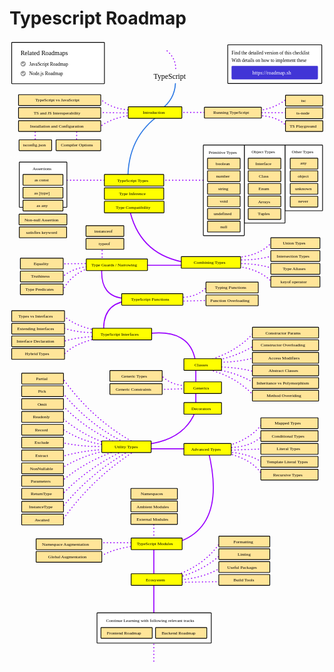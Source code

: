 # Typescript Roadmap

<link href="style/main.css" rel="stylesheet">

<svg xmlns="http://www.w3.org/2000/svg" xmlns:xlink="http://www.w3.org/1999/xlink" viewBox="269 107 1200 2373" style="font-family: balsamiq"><path d="M875 2152.272727272727Q1010.5192637227321 2113.071326389771 1074.4848484848485 2013.3939393939395" fill="none" stroke="rgb(153,0,255)" stroke-width="4" stroke-linecap="round" stroke-linejoin="round" stroke-dasharray="0.8 12"></path><path d="M905.3030303030303 2153.7878787878785Q1012.952737136146 2122.7643525631593 1073.4848484848485 2064.3939393939395" fill="none" stroke="rgb(153,0,255)" stroke-width="4" stroke-linecap="round" stroke-linejoin="round" stroke-dasharray="0.8 12"></path><path d="M911.3636363636364 2161.3636363636365Q1012.3010608336882 2153.5163666931767 1076.5151515151515 2112.878787878788" fill="none" stroke="rgb(153,0,255)" stroke-width="4" stroke-linecap="round" stroke-linejoin="round" stroke-dasharray="0.8 12"></path><path d="M888.6363636363636 2170.4545454545455Q990.7849737048563 2168.8039243563157 1093.1818181818182 2167.4242424242425" fill="none" stroke="rgb(153,0,255)" stroke-width="4" stroke-linecap="round" stroke-linejoin="round" stroke-dasharray="0.8 12"></path><path d="M818.8311517334938 2023.4030990632252Q819.0147526722768 2160.0231191262155 818.8311517334938 2296.969696969697" fill="none" stroke="rgb(153,0,255)" stroke-width="4" stroke-linecap="round" stroke-linejoin="round" stroke-dasharray="undefined"></path><path d="M609.090909090909 2076Q662.1817746995329 2039.2524599617716 767 2029.4030990632252" fill="none" stroke="rgb(153,0,255)" stroke-width="4" stroke-linecap="round" stroke-linejoin="round" stroke-dasharray="0.8 12"></path><path d="M603.030303030303 2019.4030990632252Q684.9172858021587 2019.2930527691017 767 2019.4030990632252" fill="none" stroke="rgb(153,0,255)" stroke-width="4" stroke-linecap="round" stroke-linejoin="round" stroke-dasharray="0.8 12"></path><path d="M818.8311517334938 1925.4030990632252Q818.8937241200075 1971.9640848487595 818.8311517334938 2018.6363636363635" fill="none" stroke="rgb(153,0,255)" stroke-width="4" stroke-linecap="round" stroke-linejoin="round" stroke-dasharray="0.8 12"></path><path d="M780.8311517334938 1661.4030990632252Q883.7925234875245 1661.2647313151915 987 1661.4030990632252" fill="none" stroke="rgb(153,0,255)" stroke-width="4" stroke-linecap="round" stroke-linejoin="round" stroke-dasharray="undefined"></path><path d="M1025.8311517334937 1667.9090909090908Q1098.5947437207187 1960.3204135488786 901.5151515151515 2020.4545454545453" fill="none" stroke="rgb(153,0,255)" stroke-width="4" stroke-linecap="round" stroke-linejoin="round" stroke-dasharray="undefined"></path><path d="M1080 1675Q1195.0395397119053 1696.1101209374067 1234 1765" fill="none" stroke="rgb(153,0,255)" stroke-width="4" stroke-linecap="round" stroke-linejoin="round" stroke-dasharray="0.8 12"></path><path d="M1080 1673Q1177.3329771766696 1674.7790836855452 1234 1715" fill="none" stroke="rgb(153,0,255)" stroke-width="4" stroke-linecap="round" stroke-linejoin="round" stroke-dasharray="0.8 12"></path><path d="M1084 1653Q1182.3667820069204 1632.9446366782006 1234 1563" fill="none" stroke="rgb(153,0,255)" stroke-width="4" stroke-linecap="round" stroke-linejoin="round" stroke-dasharray="0.8 12"></path><path d="M1102 1657Q1191.4353455165433 1655.947200170494 1234 1609" fill="none" stroke="rgb(153,0,255)" stroke-width="4" stroke-linecap="round" stroke-linejoin="round" stroke-dasharray="0.8 12"></path><path d="M1102 1667Q1166.8684565561528 1664.6782684758498 1232 1662" fill="none" stroke="rgb(153,0,255)" stroke-width="4" stroke-linecap="round" stroke-linejoin="round" stroke-dasharray="0.8 12"></path><path d="M468.969696969697 1690.7424242424242Q550.1815297804316 1666.9990421037658 644.030303030303 1663.439393939394" fill="none" stroke="rgb(153,0,255)" stroke-width="4" stroke-linecap="round" stroke-linejoin="round" stroke-dasharray="0.8 12"></path><path d="M468.1666666666667 1734.7424242424242Q553.9225289013111 1682.3004019509494 650.4545454545455 1666.6515151515152" fill="none" stroke="rgb(153,0,255)" stroke-width="4" stroke-linecap="round" stroke-linejoin="round" stroke-dasharray="0.8 12"></path><path d="M468.1666666666667 1784.7424242424242Q563.8287416930232 1704.9173845605717 679.3636363636364 1668.2575757575758" fill="none" stroke="rgb(153,0,255)" stroke-width="4" stroke-linecap="round" stroke-linejoin="round" stroke-dasharray="0.8 12"></path><path d="M468.1666666666667 1836.7424242424242Q578.4509660247629 1723.3429778028328 719.5151515151515 1661.8333333333335" fill="none" stroke="rgb(153,0,255)" stroke-width="4" stroke-linecap="round" stroke-linejoin="round" stroke-dasharray="0.8 12"></path><path d="M468.1666666666667 1886.7424242424242Q581.1844617326127 1748.194655790068 733.969696969697 1665.0454545454547" fill="none" stroke="rgb(153,0,255)" stroke-width="4" stroke-linecap="round" stroke-linejoin="round" stroke-dasharray="0.8 12"></path><path d="M468.1666666666667 1936.7424242424242Q583.9179574404625 1773.046333777303 748.4242424242425 1668.2575757575758" fill="none" stroke="rgb(153,0,255)" stroke-width="4" stroke-linecap="round" stroke-linejoin="round" stroke-dasharray="0.8 12"></path><path d="M469.7727272727273 1390.409090909091Q584.7401036676631 1552.1190594147754 749.2272727272727 1640.9545454545455" fill="none" stroke="rgb(153,0,255)" stroke-width="4" stroke-linecap="round" stroke-linejoin="round" stroke-dasharray="0.8 12"></path><path d="M464.7727272727273 1440.409090909091Q573.6811606875053 1575.396783833121 721.9242424242425 1644.1666666666667" fill="none" stroke="rgb(153,0,255)" stroke-width="4" stroke-linecap="round" stroke-linejoin="round" stroke-dasharray="0.8 12"></path><path d="M464.7727272727273 1490.409090909091Q569.8263141051095 1600.042045349016 704.2575757575758 1648.9848484848485" fill="none" stroke="rgb(153,0,255)" stroke-width="4" stroke-linecap="round" stroke-linejoin="round" stroke-dasharray="0.8 12"></path><path d="M464.7727272727273 1540.409090909091Q563.4867895080135 1624.1268463176477 681.7727272727273 1653.8030303030305" fill="none" stroke="rgb(153,0,255)" stroke-width="4" stroke-linecap="round" stroke-linejoin="round" stroke-dasharray="0.8 12"></path><path d="M464.7727272727273 1582.409090909091Q541.9749562741807 1634.1617588998258 628.7727272727273 1645.7727272727273" fill="none" stroke="rgb(153,0,255)" stroke-width="4" stroke-linecap="round" stroke-linejoin="round" stroke-dasharray="0.8 12"></path><path d="M468.1666666666667 1637.7424242424242Q566.3578087674028 1658.7468981814786 662.5 1650.5909090909092" fill="none" stroke="rgb(153,0,255)" stroke-width="4" stroke-linecap="round" stroke-linejoin="round" stroke-dasharray="0.8 12"></path><path d="M976.8311517334938 1520.4030990632252Q928.8356193501513 1639.0160618412253 759.2727272727273 1647.0151515151515" fill="none" stroke="rgb(153,0,255)" stroke-width="4" stroke-linecap="round" stroke-linejoin="round" stroke-dasharray="undefined"></path><path d="M844.4242424242425 1379.6060606060607Q884.7858938611092 1421.5863751524707 947.5757575757576 1421.1515151515152" fill="none" stroke="rgb(153,0,255)" stroke-width="4" stroke-linecap="round" stroke-linejoin="round" stroke-dasharray="0.8 12"></path><path d="M834.4242424242425 1435.6060606060607Q889.2813426105618 1434.1496790597141 944.3636363636364 1432.3939393939395" fill="none" stroke="rgb(153,0,255)" stroke-width="4" stroke-linecap="round" stroke-linejoin="round" stroke-dasharray="0.8 12"></path><path d="M978.8311517334938 1349.4030990632252Q978.945198370687 1434.2667929240818 978.8311517334938 1519.3333333333335" fill="none" stroke="rgb(153,0,255)" stroke-width="4" stroke-linecap="round" stroke-linejoin="round" stroke-dasharray="undefined"></path><path d="M1043.1363636363637 1318.5454545454545Q1142.7623270992713 1285.9918336670005 1202.1363636363637 1215.7575757575758" fill="none" stroke="rgb(153,0,255)" stroke-width="4" stroke-linecap="round" stroke-linejoin="round" stroke-dasharray="0.8 12"></path><path d="M1046.348484848485 1326.5757575757577Q1138.1055070229656 1309.419669044859 1205.348484848485 1265.5454545454545" fill="none" stroke="rgb(153,0,255)" stroke-width="4" stroke-linecap="round" stroke-linejoin="round" stroke-dasharray="0.8 12"></path><path d="M1060.8030303030303 1331.3939393939395Q1134.4032907611986 1333.0942431646954 1203.7424242424242 1313.7272727272727" fill="none" stroke="rgb(153,0,255)" stroke-width="4" stroke-linecap="round" stroke-linejoin="round" stroke-dasharray="0.8 12"></path><path d="M1064.0151515151515 1349.0606060606062Q1146.5547238815773 1352.1722345988424 1203.7424242424242 1368.3333333333335" fill="none" stroke="rgb(153,0,255)" stroke-width="4" stroke-linecap="round" stroke-linejoin="round" stroke-dasharray="0.8 12"></path><path d="M1038.3181818181818 1358.6969696969697Q1120.397688290354 1363.665349870014 1200.530303030303 1410.0909090909092" fill="none" stroke="rgb(153,0,255)" stroke-width="4" stroke-linecap="round" stroke-linejoin="round" stroke-dasharray="0.8 12"></path><path d="M1020.6515151515152 1358.6969696969697Q1128.5074510051704 1381.8705295133495 1203.7424242424242 1463.0909090909092" fill="none" stroke="rgb(153,0,255)" stroke-width="4" stroke-linecap="round" stroke-linejoin="round" stroke-dasharray="0.8 12"></path><path d="M1127.4545454545455 941.1515151515152Q1202.428662694581 945.8659783153287 1275.2121212121212 925.3030303030304" fill="none" stroke="rgb(153,0,255)" stroke-width="4" stroke-linecap="round" stroke-linejoin="round" stroke-dasharray="0.8 12"></path><path d="M1116.2121212121212 933.1212121212121Q1219.0241078804454 931.4438718260445 1268.7878787878788 873.6969696969697" fill="none" stroke="rgb(153,0,255)" stroke-width="4" stroke-linecap="round" stroke-linejoin="round" stroke-dasharray="0.8 12"></path><path d="M1127.4545454545455 955.6060606060606Q1219.1822489753579 954.4776734581317 1280.030303030303 977.2878787878789" fill="none" stroke="rgb(153,0,255)" stroke-width="4" stroke-linecap="round" stroke-linejoin="round" stroke-dasharray="0.8 12"></path><path d="M1132.2727272727273 966.8484848484849Q1219.9653523385298 974.0394068346063 1273.6060606060607 1030.2878787878788" fill="none" stroke="rgb(153,0,255)" stroke-width="4" stroke-linecap="round" stroke-linejoin="round" stroke-dasharray="0.8 12"></path><path d="M783.8311517334938 1224.4030990632252Q962.3459605872592 1196.728652651253 978.8939393939395 1337.848484848485" fill="none" stroke="rgb(153,0,255)" stroke-width="4" stroke-linecap="round" stroke-linejoin="round" stroke-dasharray="undefined"></path><path d="M471.27272727272725 1307.3333333333333Q515.2565764529793 1257.0976951422838 618.2424242424242 1237.6363636363635" fill="none" stroke="rgb(153,0,255)" stroke-width="4" stroke-linecap="round" stroke-linejoin="round" stroke-dasharray="0.8 12"></path><path d="M457.6363636363636 1258.8484848484848Q513.9902369611106 1235.8275860202273 601.6184782285508 1233.4030990632252" fill="none" stroke="rgb(153,0,255)" stroke-width="4" stroke-linecap="round" stroke-linejoin="round" stroke-dasharray="0.8 12"></path><path d="M466.7272727272727 1198.2424242424242Q529.5480205880046 1222.3217718788094 609.1515151515151 1217.9393939393938" fill="none" stroke="rgb(153,0,255)" stroke-width="4" stroke-linecap="round" stroke-linejoin="round" stroke-dasharray="0.8 12"></path><path d="M466.7272727272727 1148.2424242424242Q526.492452826706 1203.362840862952 629.3065781470677 1213.3554719728418" fill="none" stroke="rgb(153,0,255)" stroke-width="4" stroke-linecap="round" stroke-linejoin="round" stroke-dasharray="0.8 12"></path><path d="M628.7727272727273 1223.818181818182Q618.6109032978857 1114.255753713742 712.2878787878789 1098.5454545454545" fill="none" stroke="rgb(153,0,255)" stroke-width="4" stroke-linecap="round" stroke-linejoin="round" stroke-dasharray="undefined"></path><path d="M919.5606060606061 1084.8939393939395Q984.9686737785211 1084.6606773927583 1020.7424242424242 1044.7424242424242" fill="none" stroke="rgb(153,0,255)" stroke-width="4" stroke-linecap="round" stroke-linejoin="round" stroke-dasharray="0.8 12"></path><path d="M908.3181818181819 1099.348484848485Q972.5267515563864 1097.8490015477962 1037 1096" fill="none" stroke="rgb(153,0,255)" stroke-width="4" stroke-linecap="round" stroke-linejoin="round" stroke-dasharray="0.8 12"></path><path d="M620.8311517334938 971.4030990632252Q611.7441895712917 1085.5822732088695 713.8939393939394 1088.909090909091" fill="none" stroke="rgb(153,0,255)" stroke-width="4" stroke-linecap="round" stroke-linejoin="round" stroke-dasharray="undefined"></path><path d="M472.992050271131 1058.9056813416173Q499.71431499558105 993.2961843981518 596.6079039967767 963.4554651737137" fill="none" stroke="rgb(153,0,255)" stroke-width="4" stroke-linecap="round" stroke-linejoin="round" stroke-dasharray="0.8 12"></path><path d="M468.969696969697 1008.6060606060606Q511.06325360384363 968.5123386644974 590.6184782285508 965.4030990632252" fill="none" stroke="rgb(153,0,255)" stroke-width="4" stroke-linecap="round" stroke-linejoin="round" stroke-dasharray="0.8 12"></path><path d="M454.21495856596965 957.1964346053267Q518.3388768681913 956.2146607098657 582.6184782285508 955.4030990632252" fill="none" stroke="rgb(153,0,255)" stroke-width="4" stroke-linecap="round" stroke-linejoin="round" stroke-dasharray="0.8 12"></path><path d="M621.8311517334938 879.740931321536Q621.8808928184665 916.753966614044 621.8311517334938 953.8554727957292" fill="none" stroke="rgb(153,0,255)" stroke-width="4" stroke-linecap="round" stroke-linejoin="round" stroke-dasharray="0.8 12"></path><path d="M686.8311517334938 962.4030990632252Q826.9014305345638 962.191076228264 967.3065781470677 962.3554719728419" fill="none" stroke="rgb(153,0,255)" stroke-width="4" stroke-linecap="round" stroke-linejoin="round" stroke-dasharray="undefined"></path><path d="M724.4827882908095 740.9127435328257Q759.218231879565 914.8518360385606 926 949" fill="none" stroke="rgb(153,0,255)" stroke-width="4" stroke-linecap="round" stroke-linejoin="round" stroke-dasharray="undefined"></path><path d="M398.8311517334938 638.4030990632252Q538.9014305345638 638.191076228264 679.3065781470677 638.3554719728419" fill="none" stroke="rgb(153,0,255)" stroke-width="4" stroke-linecap="round" stroke-linejoin="round" stroke-dasharray="0.8 12"></path><path d="M800.8311517334938 638.4030990632252Q940.9014305345638 638.191076228264 1081.3065781470677 638.3554719728419" fill="none" stroke="rgb(153,0,255)" stroke-width="4" stroke-linecap="round" stroke-linejoin="round" stroke-dasharray="0.8 12"></path><rect x="1318.35" y="504.35" width="143.3" height="250.3" rx="2" fill="rgb(255,255,255)" fill-opacity="1" stroke="rgb(0,0,0)" stroke-width="2.7"></rect><text x="1344" y="534.5" fill="rgb(0,0,0)" font-style="normal" font-weight="normal" font-size="17px"><tspan>Other Types</tspan></text><g class="clickable-group done" data-group-id="111-typescript-types:any"><rect x="1338.35" y="554.35" width="105.3" height="41.3" rx="2" fill="rgb(255,229,153)" fill-opacity="1" stroke="rgb(0,0,0)" stroke-width="2.7"></rect><text x="1377" y="579.5" fill="rgb(0,0,0)" font-style="normal" font-weight="normal" font-size="17px"><tspan>any</tspan></text></g><g class="clickable-group done" data-group-id="112-typescript-types:object"><rect x="1338.35" y="602.35" width="105.3" height="41.3" rx="2" fill="rgb(255,229,153)" fill-opacity="1" stroke="rgb(0,0,0)" stroke-width="2.7"></rect><text x="1367" y="628.5" fill="rgb(0,0,0)" font-style="normal" font-weight="normal" font-size="17px"><tspan>object</tspan></text></g><g class="clickable-group done" data-group-id="113-typescript-types:unknown"><rect x="1338.35" y="650.35" width="105.3" height="41.3" rx="2" fill="rgb(255,229,153)" fill-opacity="1" stroke="rgb(0,0,0)" stroke-width="2.7"></rect><text x="1357" y="676.5" fill="rgb(0,0,0)" font-style="normal" font-weight="normal" font-size="17px"><tspan>unknown</tspan></text></g><g class="clickable-group done" data-group-id="114-typescript-types:never"><rect x="1338.35" y="699.35" width="105.3" height="41.3" rx="2" fill="rgb(255,229,153)" fill-opacity="1" stroke="rgb(0,0,0)" stroke-width="2.7"></rect><text x="1369" y="724" fill="rgb(0,0,0)" font-style="normal" font-weight="normal" font-size="17px"><tspan>never</tspan></text></g><rect x="1163.35" y="504.35" width="155.3" height="297.3" rx="2" fill="rgb(255,255,255)" fill-opacity="1" stroke="rgb(0,0,0)" stroke-width="2.7"></rect><text x="1191" y="536.5" fill="rgb(0,0,0)" font-style="normal" font-weight="normal" font-size="17px"><tspan>Object Types</tspan></text><g class="clickable-group done" data-group-id="106-typescript-types:interface"><rect x="1178.35" y="554.35" width="124.3" height="41.3" rx="2" fill="rgb(255,229,153)" fill-opacity="1" stroke="rgb(0,0,0)" stroke-width="2.7"></rect><text x="1206" y="580.5" fill="rgb(0,0,0)" font-style="normal" font-weight="normal" font-size="17px"><tspan>Interface</tspan></text></g><g class="clickable-group done" data-group-id="107-typescript-types:class"><rect x="1178.35" y="602.35" width="124.3" height="41.3" rx="2" fill="rgb(255,229,153)" fill-opacity="1" stroke="rgb(0,0,0)" stroke-width="2.7"></rect><text x="1219" y="628.5" fill="rgb(0,0,0)" font-style="normal" font-weight="normal" font-size="17px"><tspan>Class</tspan></text></g><g class="clickable-group done" data-group-id="108-typescript-types:enum"><rect x="1178.35" y="650.35" width="124.3" height="41.3" rx="2" fill="rgb(255,229,153)" fill-opacity="1" stroke="rgb(0,0,0)" stroke-width="2.7"></rect><text x="1218" y="676.5" fill="rgb(0,0,0)" font-style="normal" font-weight="normal" font-size="17px"><tspan>Enum</tspan></text></g><g class="clickable-group done" data-group-id="109-typescript-types:array"><rect x="1178.35" y="698.35" width="124.3" height="41.3" rx="2" fill="rgb(255,229,153)" fill-opacity="1" stroke="rgb(0,0,0)" stroke-width="2.7"></rect><text x="1216" y="725" fill="rgb(0,0,0)" font-style="normal" font-weight="normal" font-size="17px"><tspan>Arrays</tspan></text></g><g class="clickable-group done" data-group-id="110-typescript-types:tuple"><rect x="1178.35" y="746.35" width="124.3" height="41.3" rx="2" fill="rgb(255,229,153)" fill-opacity="1" stroke="rgb(0,0,0)" stroke-width="2.7"></rect><text x="1215" y="772.5" fill="rgb(0,0,0)" font-style="normal" font-weight="normal" font-size="17px"><tspan>Tuples</tspan></text></g><rect x="1007.35" y="504.35" width="156.3" height="345.3" rx="2" fill="rgb(255,255,255)" fill-opacity="1" stroke="rgb(0,0,0)" stroke-width="2.7"></rect><path d="M1207.209312875115 392.281054953772Q1287.7998918332091 390.45329652451676 1327.4344703175034 434.4218317892483" fill="none" stroke="rgb(153,0,255)" stroke-width="4" stroke-linecap="round" stroke-linejoin="round" stroke-dasharray="0.8 12"></path><path d="M1210.9276167135395 373.6895357616501Q1275.4306083910471 367.3036648393337 1324.9556010918873 329.06988970055755" fill="none" stroke="rgb(153,0,255)" stroke-width="4" stroke-linecap="round" stroke-linejoin="round" stroke-dasharray="0.8 12"></path><path d="M1192 381Q1273.4796991538456 381 1354.9593983076911 381" fill="none" stroke="rgb(153,0,255)" stroke-width="4" stroke-linecap="round" stroke-linejoin="round" stroke-dasharray="0.8 12"></path><path d="M611 437Q655.8313351746554 399.274639672607 745 389" fill="none" stroke="rgb(153,0,255)" stroke-width="4" stroke-linecap="round" stroke-linejoin="round" stroke-dasharray="0.8 12"></path><path d="M614 328Q658.6512831524625 369.4765086544163 738 371" fill="none" stroke="rgb(153,0,255)" stroke-width="4" stroke-linecap="round" stroke-linejoin="round" stroke-dasharray="0.8 12"></path><path d="M588 380Q663.8821323229325 381.0794027636659 739.9424638464515 382.365578051307" fill="none" stroke="rgb(153,0,255)" stroke-width="4" stroke-linecap="round" stroke-linejoin="round" stroke-dasharray="0.8 12"></path><path d="M525 429Q524.8333333333334 470.8333333333333 524.6666666666667 512.6666666666666" fill="none" stroke="rgb(153,0,255)" stroke-width="4" stroke-linecap="round" stroke-linejoin="round" stroke-dasharray="0.8 12"></path><path d="M367 429Q366.83333333333337 470.8333333333333 366.6666666666667 512.6666666666666" fill="none" stroke="rgb(153,0,255)" stroke-width="4" stroke-linecap="round" stroke-linejoin="round" stroke-dasharray="0.8 12"></path><path d="M844 387Q718.0836757519348 472.3156214147531 720 638" fill="none" stroke="rgb(43,120,228)" stroke-width="4" stroke-linecap="round" stroke-linejoin="round" stroke-dasharray="undefined"></path><path d="M882 380Q963.4796991538456 380 1044.9593983076911 380" fill="none" stroke="rgb(153,0,255)" stroke-width="4" stroke-linecap="round" stroke-linejoin="round" stroke-dasharray="0.8 12"></path><path d="M901.068963511508 270.19674559217157Q897.7830974984428 331.14529999772634 846.5338405479504 368.11208000401354" fill="none" stroke="rgb(43,120,228)" stroke-width="4" stroke-linecap="round" stroke-linejoin="round" stroke-dasharray="undefined"></path><g class="clickable-group done" data-group-id="101-typescript:ts-js-interoperability"><rect x="303.35" y="361.35" width="313.3" height="41.3" rx="2" fill="rgb(255,229,153)" fill-opacity="1" stroke="rgb(0,0,0)" stroke-width="2.7"></rect><text x="361" y="387.5" fill="rgb(0,0,0)" font-style="normal" font-weight="normal" font-size="17px"><tspan>TS and JS Interoperability</tspan></text></g><g class="clickable-group done" data-group-id="100-typescript:typescript-vs-javascript"><rect x="303.35" y="312.35" width="313.3" height="41.3" rx="2" fill="rgb(255,229,153)" fill-opacity="1" stroke="rgb(0,0,0)" stroke-width="2.7"></rect><text x="367" y="338.5" fill="rgb(0,0,0)" font-style="normal" font-weight="normal" font-size="17px"><tspan>TypeScript vs JavaScript</tspan></text></g><text x="818" y="253" fill="rgb(0,0,0)" font-style="normal" font-weight="normal" font-size="28px"><tspan>TypeScript</tspan></text><g class="clickable-group done" data-group-id="100-typescript"><rect x="721.35" y="358.35" width="204.3" height="44.3" rx="2" fill="rgb(255,255,0)" fill-opacity="1" stroke="rgb(0,0,0)" stroke-width="2.7"></rect><text x="777" y="386.5" fill="rgb(0,0,0)" font-style="normal" font-weight="normal" font-size="17px"><tspan>Introduction</tspan></text></g><g class="clickable-group done" data-group-id="102-typescript:install-configure"><rect x="303.35" y="411.35" width="313.3" height="41.3" rx="2" fill="rgb(255,229,153)" fill-opacity="1" stroke="rgb(0,0,0)" stroke-width="2.7"></rect><text x="347" y="437.5" fill="rgb(0,0,0)" font-style="normal" font-weight="normal" font-size="17px"><tspan>Installation and Configuration</tspan></text></g><g class="clickable-group done" data-group-id="101-typescript-types"><rect x="630.35" y="616.35" width="226.3" height="44.3" rx="2" fill="rgb(255,255,0)" fill-opacity="1" stroke="rgb(0,0,0)" stroke-width="2.7"></rect><text x="679" y="644.5" fill="rgb(0,0,0)" font-style="normal" font-weight="normal" font-size="17px"><tspan>TypeScript Types</tspan></text></g><rect x="1100.35" y="122.35" width="358.3" height="147.3" rx="2" fill="rgb(255,255,255)" fill-opacity="1" stroke="rgb(0,0,0)" stroke-width="2.7"></rect><text x="1115" y="158.5" fill="rgb(0,0,0)" font-style="normal" font-weight="normal" font-size="18px"><tspan>Find the detailed version of this checklist</tspan></text><text x="1115" y="187" fill="rgb(0,0,0)" font-style="normal" font-weight="normal" font-size="18px"><tspan>With details on how to implement these</tspan></text><g class="clickable-group" data-group-id="ext_link:roadmap.sh"><rect x="1116.35" y="204.35" width="326.3" height="48.3" rx="2" fill="rgb(65,53,214)" fill-opacity="1" stroke="rgb(65,53,214)" stroke-width="2.7"></rect><text x="1194" y="236.5" fill="rgb(255,255,255)" font-style="normal" font-weight="normal" font-size="20px"><tspan>https://roadmap.sh</tspan></text></g><rect x="277.35" y="113.35" width="353.3" height="157.3" rx="2" fill="rgb(255,255,255)" fill-opacity="1" stroke="rgb(0,0,0)" stroke-width="2.7"></rect><g class="clickable-group" data-group-id="ext_link:roadmap.sh/javascript"><text x="344" y="201.5" fill="rgb(0,0,0)" font-style="normal" font-weight="normal" font-size="18px"><tspan>JavaScript Roadmap</tspan></text><g><circle cx="321" cy="195" r="10" fill="rgb(255,255,255)"></circle><circle cx="321" cy="195" r="10" fill="rgb(153,153,153)"></circle><path d="M315.5 195L319.5 199 326 192.5" fill="none" stroke="#fff" stroke-width="3.5" stroke-linecap="round" stroke-linejoin="round"></path></g></g><text x="311" y="161.5" fill="rgb(0,0,0)" font-style="normal" font-weight="normal" font-size="24px"><tspan>Related Roadmaps</tspan></text><g class="clickable-group" data-group-id="ext_link:roadmap.sh/nodejs"><text x="344" y="238.5" fill="rgb(0,0,0)" font-style="normal" font-weight="normal" font-size="18px"><tspan>Node.js Roadmap</tspan></text><g><circle cx="321" cy="232" r="10" fill="rgb(255,255,255)"></circle><circle cx="321" cy="232" r="10" fill="rgb(153,153,153)"></circle><path d="M315.5 232L319.5 236 326 229.5" fill="none" stroke="#fff" stroke-width="3.5" stroke-linecap="round" stroke-linejoin="round"></path></g></g><g class="clickable-group done" data-group-id="100-typescript:install-configure:tsconfig-json"><rect x="305.35" y="484.35" width="124.3" height="41.3" rx="2" fill="rgb(255,229,153)" fill-opacity="1" stroke="rgb(0,0,0)" stroke-width="2.7"></rect><text x="320" y="510.5" fill="rgb(0,0,0)" font-style="normal" font-weight="normal" font-size="17px"><tspan>tsconfig.json</tspan></text></g><g class="clickable-group done" data-group-id="101-typescript:install-configure:compiler-options"><rect x="446.35" y="484.35" width="170.3" height="41.3" rx="2" fill="rgb(255,229,153)" fill-opacity="1" stroke="rgb(0,0,0)" stroke-width="2.7"></rect><text x="465" y="510.5" fill="rgb(0,0,0)" font-style="normal" font-weight="normal" font-size="17px"><tspan>Compiler Options</tspan></text></g><g class="clickable-group done" data-group-id="103-typescript:running-typescript"><rect x="1011.35" y="360.35" width="217.3" height="41.3" rx="2" fill="rgb(255,229,153)" fill-opacity="1" stroke="rgb(0,0,0)" stroke-width="2.7"></rect><text x="1045" y="386.5" fill="rgb(0,0,0)" font-style="normal" font-weight="normal" font-size="17px"><tspan>Running TypeScript</tspan></text></g><g class="clickable-group done" data-group-id="100-typescript:running-typescript:tsc"><rect x="1320.35" y="314.35" width="142.3" height="41.3" rx="2" fill="rgb(255,229,153)" fill-opacity="1" stroke="rgb(0,0,0)" stroke-width="2.7"></rect><text x="1380" y="340.5" fill="rgb(0,0,0)" font-style="normal" font-weight="normal" font-size="17px"><tspan>tsc</tspan></text></g><g class="clickable-group done" data-group-id="101-typescript:running-typescript:ts-node"><rect x="1320.35" y="362.35" width="142.3" height="41.3" rx="2" fill="rgb(255,229,153)" fill-opacity="1" stroke="rgb(0,0,0)" stroke-width="2.7"></rect><text x="1362" y="388.5" fill="rgb(0,0,0)" font-style="normal" font-weight="normal" font-size="17px"><tspan>ts-node</tspan></text></g><g class="clickable-group done" data-group-id="102-typescript:running-typescript:ts-playground"><rect x="1320.35" y="411.35" width="142.3" height="41.3" rx="2" fill="rgb(255,229,153)" fill-opacity="1" stroke="rgb(0,0,0)" stroke-width="2.7"></rect><text x="1336" y="438" fill="rgb(0,0,0)" font-style="normal" font-weight="normal" font-size="17px"><tspan>TS Playground</tspan></text></g><text x="1028" y="537" fill="rgb(0,0,0)" font-style="normal" font-weight="normal" font-size="17px"><tspan>Primitive Types</tspan></text><g class="clickable-group done" data-group-id="100-typescript-types:boolean"><rect x="1023.35" y="554.35" width="124.3" height="41.3" rx="2" fill="rgb(255,229,153)" fill-opacity="1" stroke="rgb(0,0,0)" stroke-width="2.7"></rect><text x="1055" y="580.5" fill="rgb(0,0,0)" font-style="normal" font-weight="normal" font-size="17px"><tspan>boolean</tspan></text></g><g class="clickable-group done" data-group-id="101-typescript-types:number"><rect x="1023.35" y="602.35" width="124.3" height="41.3" rx="2" fill="rgb(255,229,153)" fill-opacity="1" stroke="rgb(0,0,0)" stroke-width="2.7"></rect><text x="1056" y="628.5" fill="rgb(0,0,0)" font-style="normal" font-weight="normal" font-size="17px"><tspan>number</tspan></text></g><g class="clickable-group done" data-group-id="102-typescript-types:string"><rect x="1023.35" y="650.35" width="124.3" height="41.3" rx="2" fill="rgb(255,229,153)" fill-opacity="1" stroke="rgb(0,0,0)" stroke-width="2.7"></rect><text x="1064" y="676.5" fill="rgb(0,0,0)" font-style="normal" font-weight="normal" font-size="17px"><tspan>string</tspan></text></g><g class="clickable-group done" data-group-id="103-typescript-types:void"><rect x="1023.35" y="698.35" width="124.3" height="41.3" rx="2" fill="rgb(255,229,153)" fill-opacity="1" stroke="rgb(0,0,0)" stroke-width="2.7"></rect><text x="1070" y="724.5" fill="rgb(0,0,0)" font-style="normal" font-weight="normal" font-size="17px"><tspan>void</tspan></text></g><g class="clickable-group done" data-group-id="104-typescript-types:undefined"><rect x="1023.35" y="746.35" width="124.3" height="41.3" rx="2" fill="rgb(255,229,153)" fill-opacity="1" stroke="rgb(0,0,0)" stroke-width="2.7"></rect><text x="1047" y="772.5" fill="rgb(0,0,0)" font-style="normal" font-weight="normal" font-size="17px"><tspan>undefined</tspan></text></g><g class="clickable-group done" data-group-id="105-typescript-types:null"><rect x="1023.35" y="794.35" width="124.3" height="41.3" rx="2" fill="rgb(255,229,153)" fill-opacity="1" stroke="rgb(0,0,0)" stroke-width="2.7"></rect><text x="1072" y="820.5" fill="rgb(0,0,0)" font-style="normal" font-weight="normal" font-size="17px"><tspan>null</tspan></text></g><path d="M869.2119151094832 145.40436579861594Q905.8886826747997 177.6848898123132 901.6880171152654 220.6898749938384" fill="none" stroke="rgb(153,0,255)" stroke-width="4" stroke-linecap="round" stroke-linejoin="round" stroke-dasharray="0.8 12"></path><g class="clickable-group done" data-group-id="115-typescript-types:type-assertions"><rect x="306.35" y="569.35" width="181.3" height="172.3" rx="2" fill="rgb(255,255,255)" fill-opacity="1" stroke="rgb(0,0,0)" stroke-width="2.7"></rect><text x="357" y="600" fill="rgb(0,0,0)" font-style="normal" font-weight="normal" font-size="17px"><tspan>Assertions</tspan></text></g><g class="clickable-group done" data-group-id="100-typescript-types:type-assertions:as-const"><rect x="320.35" y="616.35" width="152.3" height="41.3" rx="2" fill="rgb(255,229,153)" fill-opacity="1" stroke="rgb(0,0,0)" stroke-width="2.7"></rect><text x="364" y="642.5" fill="rgb(0,0,0)" font-style="normal" font-weight="normal" font-size="17px"><tspan>as const</tspan></text></g><g class="clickable-group done" data-group-id="101-typescript-types:type-assertions:as-type"><rect x="320.35" y="665.35" width="152.3" height="41.3" rx="2" fill="rgb(255,229,153)" fill-opacity="1" stroke="rgb(0,0,0)" stroke-width="2.7"></rect><text x="363" y="692" fill="rgb(0,0,0)" font-style="normal" font-weight="normal" font-size="17px"><tspan>as [type]</tspan></text></g><g class="clickable-group done" data-group-id="103-typescript-types:type-assertions:non-null-assertion"><rect x="305.35" y="767.35" width="182.3" height="41.3" rx="2" fill="rgb(255,229,153)" fill-opacity="1" stroke="rgb(0,0,0)" stroke-width="2.7"></rect><text x="326" y="794" fill="rgb(0,0,0)" font-style="normal" font-weight="normal" font-size="17px"><tspan>Non-null Assertion</tspan></text></g><g class="clickable-group done" data-group-id="102-typescript-types:type-assertions:as-any"><rect x="320.35" y="714.35" width="152.3" height="41.3" rx="2" fill="rgb(255,229,153)" fill-opacity="1" stroke="rgb(0,0,0)" stroke-width="2.7"></rect><text x="372" y="739.5" fill="rgb(0,0,0)" font-style="normal" font-weight="normal" font-size="17px"><tspan>as any</tspan></text></g><g class="clickable-group done" data-group-id="116-typescript-types:satisfies-keyword"><rect x="306.35" y="816.35" width="180.3" height="41.3" rx="2" fill="rgb(255,229,153)" fill-opacity="1" stroke="rgb(0,0,0)" stroke-width="2.7"></rect><text x="332" y="842.5" fill="rgb(0,0,0)" font-style="normal" font-weight="normal" font-size="17px"><tspan>satisfies keyword</tspan></text></g><g class="clickable-group done" data-group-id="104-combining-types"><rect x="923.35" y="929.35" width="226.3" height="44.3" rx="2" fill="rgb(255,255,0)" fill-opacity="1" stroke="rgb(0,0,0)" stroke-width="2.7"></rect><text x="971" y="957.5" fill="rgb(0,0,0)" font-style="normal" font-weight="normal" font-size="17px"><tspan>Combining Types</tspan></text></g><g class="clickable-group done" data-group-id="100-combining-types:union-types"><rect x="1264.35" y="857.35" width="187.3" height="41.3" rx="2" fill="rgb(255,229,153)" fill-opacity="1" stroke="rgb(0,0,0)" stroke-width="2.7"></rect><text x="1310" y="883.5" fill="rgb(0,0,0)" font-style="normal" font-weight="normal" font-size="17px"><tspan>Union Types</tspan></text></g><g class="clickable-group done" data-group-id="101-combining-types:intersection-types"><rect x="1264.35" y="906.35" width="187.3" height="41.3" rx="2" fill="rgb(255,229,153)" fill-opacity="1" stroke="rgb(0,0,0)" stroke-width="2.7"></rect><text x="1287" y="932.5" fill="rgb(0,0,0)" font-style="normal" font-weight="normal" font-size="17px"><tspan>Intersection Types</tspan></text></g><g class="clickable-group done" data-group-id="102-combining-types:type-aliases"><rect x="1264.35" y="955.35" width="187.3" height="41.3" rx="2" fill="rgb(255,229,153)" fill-opacity="1" stroke="rgb(0,0,0)" stroke-width="2.7"></rect><text x="1310" y="982" fill="rgb(0,0,0)" font-style="normal" font-weight="normal" font-size="17px"><tspan>Type Aliases</tspan></text></g><g class="clickable-group done" data-group-id="105-type-guards"><rect x="561.35" y="938.35" width="233.3" height="44.3" rx="2" fill="rgb(255,255,0)" fill-opacity="1" stroke="rgb(0,0,0)" stroke-width="2.7"></rect><text x="581" y="967" fill="rgb(0,0,0)" font-style="normal" font-weight="normal" font-size="17px"><tspan>Type Guards / Narrowing</tspan></text></g><g class="clickable-group done" data-group-id="100-type-guards:typeof-operator"><rect x="560.35" y="860.35" width="144.3" height="41.3" rx="2" fill="rgb(255,229,153)" fill-opacity="1" stroke="rgb(0,0,0)" stroke-width="2.7"></rect><text x="609" y="886.5" fill="rgb(0,0,0)" font-style="normal" font-weight="normal" font-size="17px"><tspan>typeof</tspan></text></g><g class="clickable-group done" data-group-id="103-type-guards:truthiness"><rect x="310.35" y="984.35" width="163.3" height="41.3" rx="2" fill="rgb(255,229,153)" fill-opacity="1" stroke="rgb(0,0,0)" stroke-width="2.7"></rect><text x="351" y="1010.5" fill="rgb(0,0,0)" font-style="normal" font-weight="normal" font-size="17px"><tspan>Truthiness</tspan></text></g><g class="clickable-group done" data-group-id="102-type-guards:equality"><rect x="310.35" y="935.35" width="163.3" height="41.3" rx="2" fill="rgb(255,229,153)" fill-opacity="1" stroke="rgb(0,0,0)" stroke-width="2.7"></rect><text x="361" y="961.5" fill="rgb(0,0,0)" font-style="normal" font-weight="normal" font-size="17px"><tspan>Equality</tspan></text></g><g class="clickable-group done" data-group-id="101-type-guards:instanceof-operator"><rect x="560.35" y="811.35" width="144.3" height="41.3" rx="2" fill="rgb(255,229,153)" fill-opacity="1" stroke="rgb(0,0,0)" stroke-width="2.7"></rect><text x="592" y="837.5" fill="rgb(0,0,0)" font-style="normal" font-weight="normal" font-size="17px"><tspan>instanceof</tspan></text></g><g class="clickable-group done" data-group-id="104-type-guards:type-predicates"><rect x="310.35" y="1033.35" width="163.3" height="41.3" rx="2" fill="rgb(255,229,153)" fill-opacity="1" stroke="rgb(0,0,0)" stroke-width="2.7"></rect><text x="330" y="1060" fill="rgb(0,0,0)" font-style="normal" font-weight="normal" font-size="17px"><tspan>Type Predicates</tspan></text></g><g class="clickable-group done" data-group-id="102-type-inference"><rect x="630.35" y="667.35" width="226.3" height="44.3" rx="2" fill="rgb(255,255,0)" fill-opacity="1" stroke="rgb(0,0,0)" stroke-width="2.7"></rect><text x="686" y="695.5" fill="rgb(0,0,0)" font-style="normal" font-weight="normal" font-size="17px"><tspan>Type Inference</tspan></text></g><g class="clickable-group done" data-group-id="103-type-compatibility"><rect x="630.35" y="718.35" width="227.3" height="44.3" rx="2" fill="rgb(255,255,0)" fill-opacity="1" stroke="rgb(0,0,0)" stroke-width="2.7"></rect><text x="674" y="746.5" fill="rgb(0,0,0)" font-style="normal" font-weight="normal" font-size="17px"><tspan>Type Compatibility</tspan></text></g><g class="clickable-group done" data-group-id="106-functions"><rect x="696.35" y="1070.35" width="233.3" height="44.3" rx="2" fill="rgb(255,255,0)" fill-opacity="1" stroke="rgb(0,0,0)" stroke-width="2.7"></rect><text x="732" y="1098.5" fill="rgb(0,0,0)" font-style="normal" font-weight="normal" font-size="17px"><tspan>TypeScript Functions</tspan></text></g><g class="clickable-group done" data-group-id="100-functions:typing-functions"><rect x="1017.35" y="1026.35" width="199.3" height="41.3" rx="2" fill="rgb(255,229,153)" fill-opacity="1" stroke="rgb(0,0,0)" stroke-width="2.7"></rect><text x="1052" y="1052.5" fill="rgb(0,0,0)" font-style="normal" font-weight="normal" font-size="17px"><tspan>Typing Functions</tspan></text></g><g class="clickable-group done" data-group-id="101-functions:function-overloading"><rect x="1017.35" y="1075.35" width="199.3" height="41.3" rx="2" fill="rgb(255,229,153)" fill-opacity="1" stroke="rgb(0,0,0)" stroke-width="2.7"></rect><text x="1034" y="1101.5" fill="rgb(0,0,0)" font-style="normal" font-weight="normal" font-size="17px"><tspan>Function Overloading</tspan></text></g><g class="clickable-group done" data-group-id="107-interfaces"><rect x="584.35" y="1202.35" width="226.3" height="44.3" rx="2" fill="rgb(255,255,0)" fill-opacity="1" stroke="rgb(0,0,0)" stroke-width="2.7"></rect><text x="616" y="1230.5" fill="rgb(0,0,0)" font-style="normal" font-weight="normal" font-size="17px"><tspan>TypeScript Interfaces</tspan></text></g><g class="clickable-group done" data-group-id="102-interfaces:interface-declaration"><rect x="277.35" y="1231.35" width="201.3" height="41.3" rx="2" fill="rgb(255,229,153)" fill-opacity="1" stroke="rgb(0,0,0)" stroke-width="2.7"></rect><text x="296" y="1257.5" fill="rgb(0,0,0)" font-style="normal" font-weight="normal" font-size="17px"><tspan>Interface Declaration</tspan></text></g><g class="clickable-group done" data-group-id="101-interfaces:extending-interfaces"><rect x="277.35" y="1183.35" width="201.3" height="41.3" rx="2" fill="rgb(255,229,153)" fill-opacity="1" stroke="rgb(0,0,0)" stroke-width="2.7"></rect><text x="298" y="1209.5" fill="rgb(0,0,0)" font-style="normal" font-weight="normal" font-size="17px"><tspan>Extending Interfaces</tspan></text></g><g class="clickable-group done" data-group-id="103-interfaces:hybrid-types"><rect x="277.35" y="1279.35" width="201.3" height="41.3" rx="2" fill="rgb(255,229,153)" fill-opacity="1" stroke="rgb(0,0,0)" stroke-width="2.7"></rect><text x="328" y="1305.5" fill="rgb(0,0,0)" font-style="normal" font-weight="normal" font-size="17px"><tspan>Hybrid Types</tspan></text></g><g class="clickable-group done" data-group-id="100-interfaces:types-vs-interfaces"><rect x="277.35" y="1135.35" width="201.3" height="41.3" rx="2" fill="rgb(255,229,153)" fill-opacity="1" stroke="rgb(0,0,0)" stroke-width="2.7"></rect><text x="303" y="1161.5" fill="rgb(0,0,0)" font-style="normal" font-weight="normal" font-size="17px"><tspan>Types vs Interfaces</tspan></text></g><g class="clickable-group done" data-group-id="108-classes"><rect x="933.35" y="1318.35" width="143.3" height="44.3" rx="2" fill="rgb(255,255,0)" fill-opacity="1" stroke="rgb(0,0,0)" stroke-width="2.7"></rect><text x="974" y="1346.5" fill="rgb(0,0,0)" font-style="normal" font-weight="normal" font-size="17px"><tspan>Classes</tspan></text></g><g class="clickable-group done" data-group-id="100-classes:constructor-params"><rect x="1194.35" y="1198.35" width="252.3" height="41.3" rx="2" fill="rgb(255,229,153)" fill-opacity="1" stroke="rgb(0,0,0)" stroke-width="2.7"></rect><text x="1244" y="1225" fill="rgb(0,0,0)" font-style="normal" font-weight="normal" font-size="17px"><tspan>Constructor Params</tspan></text></g><g class="clickable-group done" data-group-id="101-classes:constructor-overloading"><rect x="1194.35" y="1246.35" width="252.3" height="41.3" rx="2" fill="rgb(255,229,153)" fill-opacity="1" stroke="rgb(0,0,0)" stroke-width="2.7"></rect><text x="1226" y="1272.5" fill="rgb(0,0,0)" font-style="normal" font-weight="normal" font-size="17px"><tspan>Constructor Overloading</tspan></text></g><g class="clickable-group done" data-group-id="102-classes:access-modifiers"><rect x="1194.35" y="1294.35" width="252.3" height="41.3" rx="2" fill="rgb(255,229,153)" fill-opacity="1" stroke="rgb(0,0,0)" stroke-width="2.7"></rect><text x="1255" y="1321" fill="rgb(0,0,0)" font-style="normal" font-weight="normal" font-size="17px"><tspan>Access Modifiers</tspan></text></g><g class="clickable-group done" data-group-id="103-classes:abstract-classes"><rect x="1194.35" y="1342.35" width="252.3" height="41.3" rx="2" fill="rgb(255,229,153)" fill-opacity="1" stroke="rgb(0,0,0)" stroke-width="2.7"></rect><text x="1256" y="1369" fill="rgb(0,0,0)" font-style="normal" font-weight="normal" font-size="17px"><tspan>Abstract Classes</tspan></text></g><g class="clickable-group done" data-group-id="104-classes:inheritance-vs-polymorphism"><rect x="1194.35" y="1390.35" width="252.3" height="41.3" rx="2" fill="rgb(255,229,153)" fill-opacity="1" stroke="rgb(0,0,0)" stroke-width="2.7"></rect><text x="1210" y="1417" fill="rgb(0,0,0)" font-style="normal" font-weight="normal" font-size="17px"><tspan>Inheritance vs Polymorphism</tspan></text></g><g class="clickable-group done" data-group-id="105-classes:method-overriding"><rect x="1194.35" y="1438.35" width="252.3" height="41.3" rx="2" fill="rgb(255,229,153)" fill-opacity="1" stroke="rgb(0,0,0)" stroke-width="2.7"></rect><text x="1249" y="1464.5" fill="rgb(0,0,0)" font-style="normal" font-weight="normal" font-size="17px"><tspan>Method Overriding</tspan></text></g><g class="clickable-group done" data-group-id="103-combining-types:keyof-operator"><rect x="1264.35" y="1004.35" width="187.3" height="41.3" rx="2" fill="rgb(255,229,153)" fill-opacity="1" stroke="rgb(0,0,0)" stroke-width="2.7"></rect><text x="1302" y="1030.5" fill="rgb(0,0,0)" font-style="normal" font-weight="normal" font-size="17px"><tspan>keyof operator</tspan></text></g><g class="clickable-group done" data-group-id="109-generics"><rect x="933.35" y="1406.35" width="143.3" height="44.3" rx="2" fill="rgb(255,255,0)" fill-opacity="1" stroke="rgb(0,0,0)" stroke-width="2.7"></rect><text x="969" y="1435" fill="rgb(0,0,0)" font-style="normal" font-weight="normal" font-size="17px"><tspan>Generics</tspan></text></g><g class="clickable-group done" data-group-id="100-generics:generic-types"><rect x="651.35" y="1363.35" width="199.3" height="41.3" rx="2" fill="rgb(255,229,153)" fill-opacity="1" stroke="rgb(0,0,0)" stroke-width="2.7"></rect><text x="695" y="1390" fill="rgb(0,0,0)" font-style="normal" font-weight="normal" font-size="17px"><tspan>Generic Types</tspan></text></g><g class="clickable-group done" data-group-id="101-generics:generic-constraints"><rect x="651.35" y="1413.35" width="199.3" height="41.3" rx="2" fill="rgb(255,229,153)" fill-opacity="1" stroke="rgb(0,0,0)" stroke-width="2.7"></rect><text x="674" y="1440" fill="rgb(0,0,0)" font-style="normal" font-weight="normal" font-size="17px"><tspan>Generic Constraints</tspan></text></g><g class="clickable-group done" data-group-id="110-decorators"><rect x="933.35" y="1485.35" width="143.3" height="44.3" rx="2" fill="rgb(255,255,0)" fill-opacity="1" stroke="rgb(0,0,0)" stroke-width="2.7"></rect><text x="962" y="1513.5" fill="rgb(0,0,0)" font-style="normal" font-weight="normal" font-size="17px"><tspan>Decorators</tspan></text></g><g class="clickable-group done" data-group-id="111-utility-types"><rect x="620.35" y="1631.35" width="188.3" height="44.3" rx="2" fill="rgb(255,255,0)" fill-opacity="1" stroke="rgb(0,0,0)" stroke-width="2.7"></rect><text x="669" y="1659.5" fill="rgb(0,0,0)" font-style="normal" font-weight="normal" font-size="17px"><tspan>Utility Types</tspan></text></g><g class="clickable-group done" data-group-id="100-utility-types:partial"><rect x="315.35" y="1373.35" width="159.3" height="41.3" rx="2" fill="rgb(255,229,153)" fill-opacity="1" stroke="rgb(0,0,0)" stroke-width="2.7"></rect><text x="370" y="1400" fill="rgb(0,0,0)" font-style="normal" font-weight="normal" font-size="17px"><tspan>Partial</tspan></text></g><g class="clickable-group done" data-group-id="101-utility-types:pick"><rect x="315.35" y="1421.35" width="159.3" height="41.3" rx="2" fill="rgb(255,229,153)" fill-opacity="1" stroke="rgb(0,0,0)" stroke-width="2.7"></rect><text x="378" y="1448" fill="rgb(0,0,0)" font-style="normal" font-weight="normal" font-size="17px"><tspan>Pick</tspan></text></g><g class="clickable-group done" data-group-id="102-utility-types:omit"><rect x="315.35" y="1470.35" width="159.3" height="41.3" rx="2" fill="rgb(255,229,153)" fill-opacity="1" stroke="rgb(0,0,0)" stroke-width="2.7"></rect><text x="376" y="1496.5" fill="rgb(0,0,0)" font-style="normal" font-weight="normal" font-size="17px"><tspan>Omit</tspan></text></g><g class="clickable-group done" data-group-id="103-utility-types:readonly"><rect x="315.35" y="1519.35" width="159.3" height="41.3" rx="2" fill="rgb(255,229,153)" fill-opacity="1" stroke="rgb(0,0,0)" stroke-width="2.7"></rect><text x="358" y="1545.5" fill="rgb(0,0,0)" font-style="normal" font-weight="normal" font-size="17px"><tspan>Readonly</tspan></text></g><g class="clickable-group done" data-group-id="104-utility-types:record"><rect x="315.35" y="1568.35" width="159.3" height="41.3" rx="2" fill="rgb(255,229,153)" fill-opacity="1" stroke="rgb(0,0,0)" stroke-width="2.7"></rect><text x="366" y="1594.5" fill="rgb(0,0,0)" font-style="normal" font-weight="normal" font-size="17px"><tspan>Record</tspan></text></g><g class="clickable-group done" data-group-id="105-utility-types:exclude"><rect x="315.35" y="1617.35" width="159.3" height="41.3" rx="2" fill="rgb(255,229,153)" fill-opacity="1" stroke="rgb(0,0,0)" stroke-width="2.7"></rect><text x="364" y="1643.5" fill="rgb(0,0,0)" font-style="normal" font-weight="normal" font-size="17px"><tspan>Exclude</tspan></text></g><g class="clickable-group done" data-group-id="106-utility-types:extract"><rect x="315.35" y="1666.35" width="159.3" height="41.3" rx="2" fill="rgb(255,229,153)" fill-opacity="1" stroke="rgb(0,0,0)" stroke-width="2.7"></rect><text x="367" y="1692.5" fill="rgb(0,0,0)" font-style="normal" font-weight="normal" font-size="17px"><tspan>Extract</tspan></text></g><g class="clickable-group done" data-group-id="107-utility-types:non-nullable"><rect x="315.35" y="1715.35" width="159.3" height="41.3" rx="2" fill="rgb(255,229,153)" fill-opacity="1" stroke="rgb(0,0,0)" stroke-width="2.7"></rect><text x="347" y="1742" fill="rgb(0,0,0)" font-style="normal" font-weight="normal" font-size="17px"><tspan>NonNullable</tspan></text></g><g class="clickable-group done" data-group-id="108-utility-types:parameters"><rect x="315.35" y="1763.35" width="159.3" height="41.3" rx="2" fill="rgb(255,229,153)" fill-opacity="1" stroke="rgb(0,0,0)" stroke-width="2.7"></rect><text x="350" y="1790" fill="rgb(0,0,0)" font-style="normal" font-weight="normal" font-size="17px"><tspan>Parameters</tspan></text></g><g class="clickable-group done" data-group-id="109-utility-types:return-type"><rect x="315.35" y="1812.35" width="159.3" height="41.3" rx="2" fill="rgb(255,229,153)" fill-opacity="1" stroke="rgb(0,0,0)" stroke-width="2.7"></rect><text x="350" y="1838.5" fill="rgb(0,0,0)" font-style="normal" font-weight="normal" font-size="17px"><tspan>ReturnType</tspan></text></g><g class="clickable-group done" data-group-id="110-utility-types:instance-type"><rect x="315.35" y="1861.35" width="159.3" height="41.3" rx="2" fill="rgb(255,229,153)" fill-opacity="1" stroke="rgb(0,0,0)" stroke-width="2.7"></rect><text x="343" y="1887.5" fill="rgb(0,0,0)" font-style="normal" font-weight="normal" font-size="17px"><tspan>InstanceType</tspan></text></g><g class="clickable-group done" data-group-id="111-utility-types:awaited"><rect x="315.35" y="1910.35" width="159.3" height="41.3" rx="2" fill="rgb(255,229,153)" fill-opacity="1" stroke="rgb(0,0,0)" stroke-width="2.7"></rect><text x="365" y="1937" fill="rgb(0,0,0)" font-style="normal" font-weight="normal" font-size="17px"><tspan>Awaited</tspan></text></g><g class="clickable-group done" data-group-id="112-advanced-types"><rect x="933.35" y="1641.35" width="180.3" height="44.3" rx="2" fill="rgb(255,255,0)" fill-opacity="1" stroke="rgb(0,0,0)" stroke-width="2.7"></rect><text x="961" y="1670" fill="rgb(0,0,0)" font-style="normal" font-weight="normal" font-size="17px"><tspan>Advanced Types</tspan></text></g><g class="clickable-group done" data-group-id="100-advanced-types:mapped-types"><rect x="1226.35" y="1543.35" width="218.3" height="41.3" rx="2" fill="rgb(255,229,153)" fill-opacity="1" stroke="rgb(0,0,0)" stroke-width="2.7"></rect><text x="1279" y="1569.5" fill="rgb(0,0,0)" font-style="normal" font-weight="normal" font-size="17px"><tspan>Mapped Types</tspan></text></g><g class="clickable-group done" data-group-id="101-advanced-types:conditional-types"><rect x="1226.35" y="1592.35" width="218.3" height="41.3" rx="2" fill="rgb(255,229,153)" fill-opacity="1" stroke="rgb(0,0,0)" stroke-width="2.7"></rect><text x="1268" y="1618.5" fill="rgb(0,0,0)" font-style="normal" font-weight="normal" font-size="17px"><tspan>Conditional Types</tspan></text></g><g class="clickable-group done" data-group-id="102-advanced-types:literal-types"><rect x="1226.35" y="1641.35" width="218.3" height="41.3" rx="2" fill="rgb(255,229,153)" fill-opacity="1" stroke="rgb(0,0,0)" stroke-width="2.7"></rect><text x="1287" y="1667.5" fill="rgb(0,0,0)" font-style="normal" font-weight="normal" font-size="17px"><tspan>Literal Types</tspan></text></g><g class="clickable-group done" data-group-id="103-advanced-types:template-literal-types"><rect x="1226.35" y="1690.35" width="218.3" height="41.3" rx="2" fill="rgb(255,229,153)" fill-opacity="1" stroke="rgb(0,0,0)" stroke-width="2.7"></rect><text x="1249" y="1716.5" fill="rgb(0,0,0)" font-style="normal" font-weight="normal" font-size="17px"><tspan>Template Literal Types</tspan></text></g><g class="clickable-group done" data-group-id="104-advanced-types:recursive-types"><rect x="1226.35" y="1739.35" width="218.3" height="41.3" rx="2" fill="rgb(255,229,153)" fill-opacity="1" stroke="rgb(0,0,0)" stroke-width="2.7"></rect><text x="1273" y="1765.5" fill="rgb(0,0,0)" font-style="normal" font-weight="normal" font-size="17px"><tspan>Recursive Types</tspan></text></g><g class="clickable-group done" data-group-id="113-modules"><rect x="732.35" y="2001.35" width="194.3" height="44.3" rx="2" fill="rgb(255,255,0)" fill-opacity="1" stroke="rgb(0,0,0)" stroke-width="2.7"></rect><text x="754" y="2029.5" fill="rgb(0,0,0)" font-style="normal" font-weight="normal" font-size="17px"><tspan>TypeScript Modules</tspan></text></g><g class="clickable-group done" data-group-id="101-modules:ambient-modules"><rect x="731.35" y="1860.35" width="177.3" height="41.3" rx="2" fill="rgb(255,229,153)" fill-opacity="1" stroke="rgb(0,0,0)" stroke-width="2.7"></rect><text x="753" y="1887" fill="rgb(0,0,0)" font-style="normal" font-weight="normal" font-size="17px"><tspan>Ambient Modules</tspan></text></g><g class="clickable-group done" data-group-id="100-modules:namespaces"><rect x="731.35" y="1812.35" width="177.3" height="41.3" rx="2" fill="rgb(255,229,153)" fill-opacity="1" stroke="rgb(0,0,0)" stroke-width="2.7"></rect><text x="769" y="1839" fill="rgb(0,0,0)" font-style="normal" font-weight="normal" font-size="17px"><tspan>Namespaces</tspan></text></g><g class="clickable-group done" data-group-id="102-modules:external-modules"><rect x="731.35" y="1908.35" width="177.3" height="41.3" rx="2" fill="rgb(255,229,153)" fill-opacity="1" stroke="rgb(0,0,0)" stroke-width="2.7"></rect><text x="753" y="1934.5" fill="rgb(0,0,0)" font-style="normal" font-weight="normal" font-size="17px"><tspan>External Modules</tspan></text></g><g class="clickable-group done" data-group-id="103-modules:namespace-augmentation"><rect x="370.35" y="2004.35" width="250.3" height="41.3" rx="2" fill="rgb(255,229,153)" fill-opacity="1" stroke="rgb(0,0,0)" stroke-width="2.7"></rect><text x="393" y="2031" fill="rgb(0,0,0)" font-style="normal" font-weight="normal" font-size="17px"><tspan>Namespace Augmentation</tspan></text></g><g class="clickable-group done" data-group-id="104-modules:global-augmentation"><rect x="370.35" y="2052.35" width="250.3" height="41.3" rx="2" fill="rgb(255,229,153)" fill-opacity="1" stroke="rgb(0,0,0)" stroke-width="2.7"></rect><text x="416" y="2079" fill="rgb(0,0,0)" font-style="normal" font-weight="normal" font-size="17px"><tspan>Global Augmentation</tspan></text></g><g class="clickable-group done" data-group-id="114-ecosystem"><rect x="732.35" y="2137.35" width="194.3" height="44.3" rx="2" fill="rgb(255,255,0)" fill-opacity="1" stroke="rgb(0,0,0)" stroke-width="2.7"></rect><text x="788" y="2165.5" fill="rgb(0,0,0)" font-style="normal" font-weight="normal" font-size="17px"><tspan>Ecosystem</tspan></text></g><g class="clickable-group done" data-group-id="102-ecosystem:useful-packages"><rect x="1066.35" y="2091.35" width="194.3" height="41.3" rx="2" fill="rgb(255,229,153)" fill-opacity="1" stroke="rgb(0,0,0)" stroke-width="2.7"></rect><text x="1099" y="2118" fill="rgb(0,0,0)" font-style="normal" font-weight="normal" font-size="17px"><tspan>Useful Packages</tspan></text></g><g class="clickable-group done" data-group-id="101-ecosystem:linting"><rect x="1066.35" y="2042.35" width="194.3" height="41.3" rx="2" fill="rgb(255,229,153)" fill-opacity="1" stroke="rgb(0,0,0)" stroke-width="2.7"></rect><text x="1138" y="2068.5" fill="rgb(0,0,0)" font-style="normal" font-weight="normal" font-size="17px"><tspan>Linting</tspan></text></g><g class="clickable-group done" data-group-id="100-ecosystem:formatting"><rect x="1066.35" y="1994.35" width="194.3" height="41.3" rx="2" fill="rgb(255,229,153)" fill-opacity="1" stroke="rgb(0,0,0)" stroke-width="2.7"></rect><text x="1122" y="2020.5" fill="rgb(0,0,0)" font-style="normal" font-weight="normal" font-size="17px"><tspan>Formatting</tspan></text></g><g class="clickable-group done" data-group-id="103-ecosystem:build-tools"><rect x="1066.35" y="2140.35" width="194.3" height="41.3" rx="2" fill="rgb(255,229,153)" fill-opacity="1" stroke="rgb(0,0,0)" stroke-width="2.7"></rect><text x="1122" y="2166.5" fill="rgb(0,0,0)" font-style="normal" font-weight="normal" font-size="17px"><tspan>Build Tools</tspan></text></g><path d="M818.8311517334938 2367.4030990632255Q818.9037708524594 2421.4399986335125 818.8311517334938 2475.6060606060605" fill="none" stroke="rgb(153,0,255)" stroke-width="4" stroke-linecap="round" stroke-linejoin="round" stroke-dasharray="0.8 12"></path><rect x="602.35" y="2286.35" width="435.3" height="115.3" rx="2" fill="rgb(255,255,255)" fill-opacity="1" stroke="rgb(0,0,0)" stroke-width="2.7"></rect><text x="637" y="2322.5" fill="rgb(0,0,0)" font-style="normal" font-weight="normal" font-size="17px"><tspan>Continue Learning with following relevant tracks</tspan></text><g class="clickable-group" data-group-id="ext_link:roadmap.sh/backend"><rect x="825.35" y="2342.35" width="195.3" height="41.3" rx="2" fill="rgb(255,229,153)" fill-opacity="1" stroke="rgb(0,0,0)" stroke-width="2.7"></rect><text x="849" y="2368.5" fill="rgb(0,0,0)" font-style="normal" font-weight="normal" font-size="17px"><tspan>Backend Roadmap</tspan></text></g><g class="clickable-group" data-group-id="ext_link:roadmap.sh/frontend"><rect x="617.35" y="2342.35" width="195.3" height="41.3" rx="2" fill="rgb(255,229,153)" fill-opacity="1" stroke="rgb(0,0,0)" stroke-width="2.7"></rect><text x="640" y="2368.5" fill="rgb(0,0,0)" font-style="normal" font-weight="normal" font-size="17px"><tspan>Frontend Roadmap</tspan></text></g><path d="M273.8311517334938 549.4030990632252Q290.7135809618702 549.3804111009937 307.6363636363636 549.4030990632252" fill="none" stroke="rgb(255,255,255)" stroke-width="4" stroke-linecap="round" stroke-linejoin="round" stroke-dasharray="0.8 12"></path></svg>
